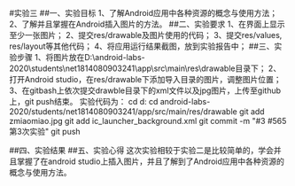 #实验三 
##一、实验目标 1、了解Android应用中各种资源的概念与使用方法； 2、了解并且掌握在Android插入图片的方法。 
##二、实验要求 1、在界面上显示至少一张图片； 2、提交res/drawable及图片使用的代码； 3、提交res/values, res/layout等其他代码； 4、将应用运行结果截图，放到实验报告中；
##三、实验步骤 1、将图片放在D:\android-labs-2020\students\net1814080903241\app\src\main\res\drawable目录下； 2、打开Android studio，在res/drawable下添加导入目录的图片，调整图片位置； 3、在gitbash上依次提交drawble目录下的xml文件以及jpg图片，上传至github上，git push结束。 实验代码为： cd d: cd android-labs-2020/students/net1814080903241/app/src/main/res/drawable git add zmiaomiao.jpg git add ic_launcher_background.xml git commit -m "#3 #565 第3次实验" git push

##四、实验结果
##五、实验心得 这次实验相较于实验二是比较简单的，学会并且掌握了在android studio上插入图片，并且了解到了Android应用中各种资源的概念与使用方法。
